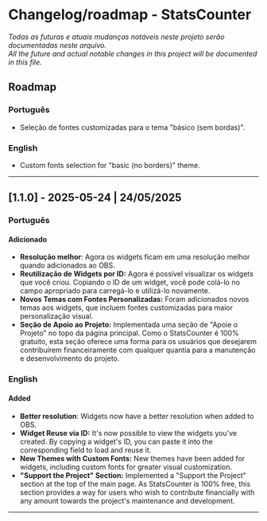 # Changelog/roadmap - StatsCounter

<em>Todas as futuras e atuais mudanças notáveis neste projeto serão documentadas neste arquivo.
<br>
All the future and actual notable changes in this project will be documented in this file.</em>

## Roadmap

### Português
- Seleção de fontes customizadas para o tema "básico (sem bordas)".

### English
- Custom fonts selection for "basic (no borders)" theme.

---

## [1.1.0] - 2025-05-24 | 24/05/2025

### Português

#### Adicionado
- **Resolução melhor**: Agora os widgets ficam em uma resolução melhor quando adicionados ao OBS.
- **Reutilização de Widgets por ID:** Agora é possível visualizar os widgets que você criou. Copiando o ID de um widget, você pode colá-lo no campo apropriado para carregá-lo e utilizá-lo novamente.
- **Novos Temas com Fontes Personalizadas:** Foram adicionados novos temas aos widgets, que incluem fontes customizadas para maior personalização visual.
- **Seção de Apoio ao Projeto:** Implementada uma seção de "Apoie o Projeto" no topo da página principal. Como o StatsCounter é 100% gratuito, esta seção oferece uma forma para os usuários que desejarem contribuírem financeiramente com qualquer quantia para a manutenção e desenvolvimento do projeto.

### English

#### Added
- **Better resolution**: Widgets now have a better resolution when added to OBS.
- **Widget Reuse via ID:** It's now possible to view the widgets you've created. By copying a widget's ID, you can paste it into the corresponding field to load and reuse it.
- **New Themes with Custom Fonts:** New themes have been added for widgets, including custom fonts for greater visual customization.
- **"Support the Project" Section:** Implemented a "Support the Project" section at the top of the main page. As StatsCounter is 100% free, this section provides a way for users who wish to contribute financially with any amount towards the project's maintenance and development.

---
